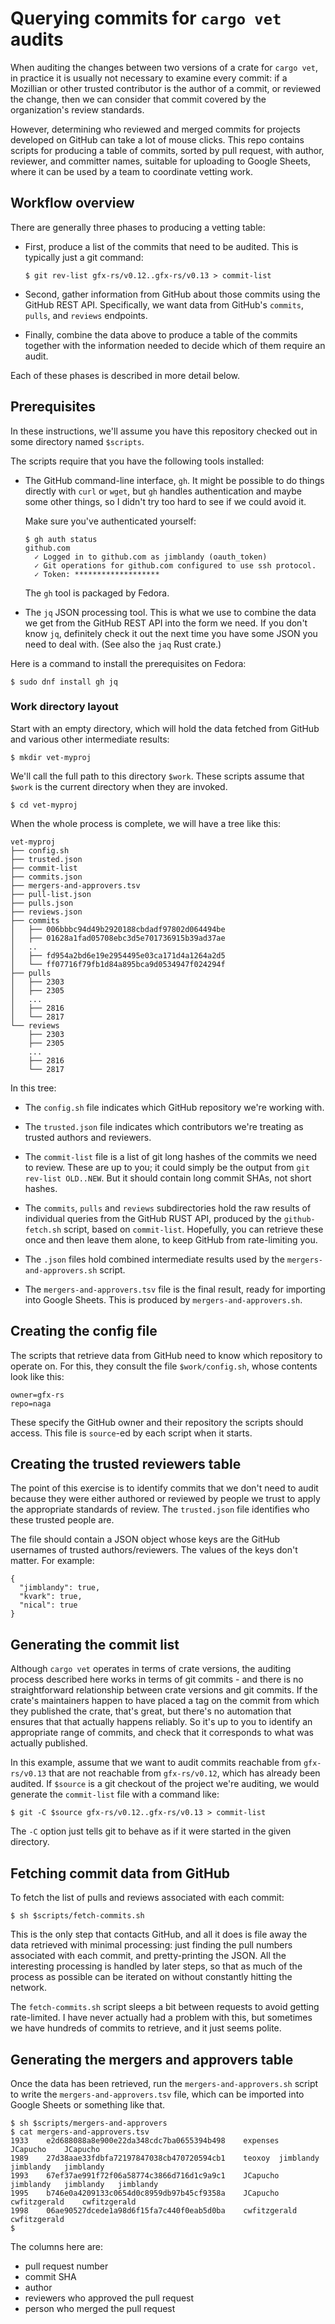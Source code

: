 # Querying commits for `cargo vet` audits

When auditing the changes between two versions of a crate for `cargo
vet`, in practice it is usually not necessary to examine every commit:
if a Mozillian or other trusted contributor is the author of a commit,
or reviewed the change, then we can consider that commit covered by
the organization's review standards.

However, determining who reviewed and merged commits for projects
developed on GitHub can take a lot of mouse clicks. This repo contains
scripts for producing a table of commits, sorted by pull request, with
author, reviewer, and committer names, suitable for uploading to
Google Sheets, where it can be used by a team to coordinate vetting
work.

## Workflow overview

There are generally three phases to producing a vetting table:

-   First, produce a list of the commits that need to be audited. This
    is typically just a git command:
  
        $ git rev-list gfx-rs/v0.12..gfx-rs/v0.13 > commit-list
        
-   Second, gather information from GitHub about those commits using the
    GitHub REST API. Specifically, we want data from GitHub's `commits`,
    `pulls`, and `reviews` endpoints.

-   Finally, combine the data above to produce a table of the commits
    together with the information needed to decide which of them require
    an audit.

Each of these phases is described in more detail below.

## Prerequisites

In these instructions, we'll assume you have this repository checked
out in some directory named `$scripts`.

The scripts require that you have the following tools installed:

-   The GitHub command-line interface, `gh`. It might be possible to
    do things directly with `curl` or `wget`, but `gh` handles
    authentication and maybe some other things, so I didn't try too
    hard to see if we could avoid it.
    
    Make sure you've authenticated yourself:
    
        $ gh auth status
        github.com
          ✓ Logged in to github.com as jimblandy (oauth_token)
          ✓ Git operations for github.com configured to use ssh protocol.
          ✓ Token: *******************
  
    The `gh` tool is packaged by Fedora.

-   The `jq` JSON processing tool. This is what we use to combine the
    data we get from the GitHub REST API into the form we need. If you
    don't know `jq`, definitely check it out the next time you have
    some JSON you need to deal with. (See also the `jaq` Rust crate.)

Here is a command to install the prerequisites on Fedora:

    $ sudo dnf install gh jq

### Work directory layout

Start with an empty directory, which will hold the data fetched from
GitHub and various other intermediate results:

    $ mkdir vet-myproj

We'll call the full path to this directory `$work`. These scripts
assume that `$work` is the current directory when they are invoked.

    $ cd vet-myproj

When the whole process is complete, we will have a tree like this:

    vet-myproj
    ├── config.sh
    ├── trusted.json
    ├── commit-list
    ├── commits.json
    ├── mergers-and-approvers.tsv
    ├── pull-list.json
    ├── pulls.json
    ├── reviews.json
    ├── commits
    │   ├── 006bbbc94d49b2920188cbdadf97802d064494be
    │   ├── 01628a1fad05708ebc3d5e701736915b39ad37ae
    │   ..
    │   ├── fd954a2bd6e19e2954495e03ca171d4a1264a2d5
    │   └── ff07716f79fb1d84a895bca9d0534947f024294f
    ├── pulls
    │   ├── 2303
    │   ├── 2305
    │   ...
    │   ├── 2816
    │   └── 2817
    └── reviews
        ├── 2303
        ├── 2305
        ...
        ├── 2816
        └── 2817

In this tree:

- The `config.sh` file indicates which GitHub repository we're working
  with.

- The `trusted.json` file indicates which contributors we're treating
  as trusted authors and reviewers.

- The `commit-list` file is a list of git long hashes of the commits
  we need to review. These are up to you; it could simply be the
  output from `git rev-list OLD..NEW`. But it should contain long
  commit SHAs, not short hashes.

- The `commits`, `pulls` and `reviews` subdirectories hold the raw
  results of individual queries from the GitHub RUST API, produced by
  the `github-fetch.sh` script, based on `commit-list`. Hopefully, you
  can retrieve these once and then leave them alone, to keep GitHub
  from rate-limiting you.

- The `.json` files hold combined intermediate results used by the
  `mergers-and-approvers.sh` script.

- The `mergers-and-approvers.tsv` file is the final result, ready for
  importing into Google Sheets. This is produced by
  `mergers-and-approvers.sh`.

## Creating the config file

The scripts that retrieve data from GitHub need to know which
repository to operate on. For this, they consult the file
`$work/config.sh`, whose contents look like this:

    owner=gfx-rs
    repo=naga
    
These specify the GitHub owner and their repository the scripts should
access. This file is `source`-ed by each script when it starts.

## Creating the trusted reviewers table

The point of this exercise is to identify commits that we don't need
to audit because they were either authored or reviewed by people we
trust to apply the appropriate standards of review. The `trusted.json`
file identifies who these trusted people are.

The file should contain a JSON object whose keys are the GitHub
usernames of trusted authors/reviewers. The values of the keys don't
matter. For example:

    {
      "jimblandy": true,
      "kvark": true,
      "nical": true
    }

## Generating the commit list

Although `cargo vet` operates in terms of crate versions, the auditing
process described here works in terms of git commits - and there is no
straightforward relationship between crate versions and git commits.
If the crate's maintainers happen to have placed a tag on the commit
from which they published the crate, that's great, but there's no
automation that ensures that that actually happens reliably. So it's
up to you to identify an appropriate range of commits, and check that
it corresponds to what was actually published.

In this example, assume that we want to audit commits reachable from
`gfx-rs/v0.13` that are not reachable from `gfx-rs/v0.12`, which has
already been audited. If `$source` is a git checkout of the project
we're auditing, we would generate the `commit-list` file with a
command like:

    $ git -C $source gfx-rs/v0.12..gfx-rs/v0.13 > commit-list

The `-C` option just tells git to behave as if it were started in the
given directory.

## Fetching commit data from GitHub

To fetch the list of pulls and reviews associated with each commit:

    $ sh $scripts/fetch-commits.sh

This is the only step that contacts GitHub, and all it does is file
away the data retrieved with minimal processing: just finding the pull
numbers associated with each commit, and pretty-printing the JSON. All
the interesting processing is handled by later steps, so that as much
of the process as possible can be iterated on without constantly
hitting the network.

The `fetch-commits.sh` script sleeps a bit between requests to avoid
getting rate-limited. I have never actually had a problem with this,
but sometimes we have hundreds of commits to retrieve, and it just
seems polite.
    
## Generating the mergers and approvers table

Once the data has been retrieved, run the `mergers-and-approvers.sh`
script to write the `mergers-and-approvers.tsv` file, which can be
imported into Google Sheets or something like that.

    $ sh $scripts/mergers-and-approvers
    $ cat mergers-and-approvers.tsv 
    1933	e2d688088a8e900e22da348cdc7ba0655394b498	expenses	JCapucho	JCapucho	
    1989	27d38aae33fdbfa72197847038cb470720594cb1	teoxoy	jimblandy	jimblandy	jimblandy
    1993	67ef37ae991f72f06a58774c3866d716d1c9a9c1	JCapucho	jimblandy	jimblandy	jimblandy
    1995	b746e0a4209133c0654d0c8959db97b45cf9358a	JCapucho	cwfitzgerald	cwfitzgerald	
    1998	06ae90527dcede1a98d6f15fa7c440f0eab5d0ba	cwfitzgerald		cwfitzgerald	
    $
    
The columns here are:

- pull request number
- commit SHA
- author
- reviewers who approved the pull request
- person who merged the pull request
